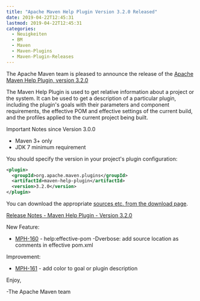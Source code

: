 ```yaml
---
title: "Apache Maven Help Plugin Version 3.2.0 Released"
date: 2019-04-22T12:45:31
lastmod: 2019-04-22T12:45:31
categories:
  - Neuigkeiten
  - BM
  - Maven
  - Maven-Plugins
  - Maven-Plugin-Releases
---
```

The Apache Maven team is pleased to announce the release of the 
[Apache Maven Help Plugin, version 3.2.0](https://maven.apache.org/plugins/maven-help-plugin/)

The Maven Help Plugin is used to get relative information about a project or
the system. It can be used to get a description of a particular plugin,
including the plugin's goals with their parameters and component requirements,
the effective POM and effective settings of the current build, and the profiles
applied to the current project being built.

Important Notes since Version 3.0.0

 * Maven 3+ only
 * JDK 7 minimum requirement
 

You should specify the version in your project's plugin configuration:

```xml
<plugin>
  <groupId>org.apache.maven.plugins</groupId>
  <artifactId>maven-help-plugin</artifactId>
  <version>3.2.0</version>
</plugin>
```

You can download the appropriate [sources etc. from the download page](https://maven.apache.org/plugins/maven-help-plugin/download.cgi).
 

<!-- more -->

[Release Notes - Maven Help Plugin - Version 3.2.0](https://issues.apache.org/jira/secure/ReleaseNote.jspa?projectId=12317522&version=12345382)


New Feature:

- [MPH-160](https://issues.apache.org/jira/browse/MPH-160) - help:effective-pom -Dverbose: add source location as comments in effective pom.xml

Improvement:

- [MPH-161](https://issues.apache.org/jira/browse/MPH-161) - add color to goal or plugin description
 
Enjoy,

-The Apache Maven team

